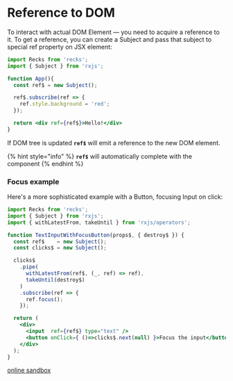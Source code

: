 # Reference to DOM

To interact with actual DOM Element — you need to acquire a reference to it. To get a reference, you can create a Subject and pass that subject to special ref property on JSX element:

```jsx
import Recks from 'recks';
import { Subject } from 'rxjs';

function App(){
  const ref$ = new Subject();

  ref$.subscribe(ref => {
    ref.style.background = 'red';
  });

  return <div ref={ref$}>Hello!</div>
}
```

If DOM tree is updated **`ref$`** will emit a reference to the new DOM element.

{% hint style="info" %}
**`ref$`** will automatically complete with the component
{% endhint %}

### Focus example

Here's a more sophisticated example with a Button, focusing Input on click:

```jsx
import Recks from 'recks';
import { Subject } from 'rxjs';
import { withLatestFrom, takeUntil } from 'rxjs/operators';

function TextInputWithFocusButton(props$, { destroy$ }) {
  const ref$    = new Subject();
  const clicks$ = new Subject();

  clicks$
    .pipe(
      withLatestFrom(ref$, (_, ref) => ref),
      takeUntil(destroy$)
    )
    .subscribe(ref => {
      ref.focus();
    });

  return (
    <div>
      <input  ref={ref$} type="text" />
      <button onClick={ ()=>clicks$.next(null) }>Focus the input</button>
    </div>
  );
}
```

[online sandbox](https://codesandbox.io/s/recks-example-input-ref-ye5so?fontsize=14&hidenavigation=1&theme=dark&module=/src/App)

